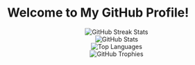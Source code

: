 # Welcome to My GitHub Profile!

<div align="center">
  <img src="https://github-readme-streak-stats.herokuapp.com/?user=YOUR_GITHUB_USERNAME&theme=tokyonight&hide_border=true" alt="GitHub Streak Stats" />
</div>

<div align="center">
  <img src="https://github-readme-stats.vercel.app/api?username=YOUR_GITHUB_USERNAME&show_icons=true&theme=tokyonight" alt="GitHub Stats" />
</div>

<div align="center">
  <img src="https://github-readme-stats.vercel.app/api/top-langs/?username=YOUR_GITHUB_USERNAME&layout=compact&theme=tokyonight" alt="Top Languages" />
</div>

<div align="center">
  <img src="https://github-profile-trophy.vercel.app/?username=YOUR_GITHUB_USERNAME&theme=tokyonight" alt="GitHub Trophies" />
</div>
